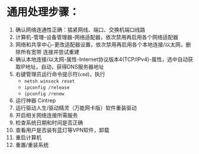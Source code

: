 <!-- TITLE: 常规错误 通用处理步骤 -->
<!-- SUBTITLE: 本文章旨在科普遇到常规错误时，可以采取的较通用的处理步骤 -->


# 通用处理步骤：

1. 确认网络连通性正确：插紧网线、端口、交换机端口线路
2. 计算机-管理-设备管理器-网络适配器，依次禁用再启用各个网络适配器
3. 网络和共享中心-更改适配器设置，依次禁用再启用各个本地连接/以太网，删除所有宽带 连接并尝试重建
4. 确认本地连接/以太网-属性-Internet协议版本4(TCP/IPv4)-属性，选中自动获取IP地址，自动，获得DNS服务器地址
5. 右键管理员运行命令提示符(`cmd`)，执行   
	- `netsh winsock reset`  
	- `ipconfig /release`   
	- `ipconfig /renew`  
6. 运行神器 Cintrep  
7. 运行驱动人生/驱动精灵（万能网卡版）软件重装驱动  
8. 开启相关网络连接所需服务  
9. 检查系统日期和时间是否正确  
10. 查看用户是否装有蓝灯等VPN软件，卸载  
11. 重启计算机  
12. 重置/重装系统  
